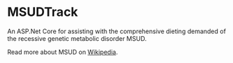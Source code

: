 # MSUDTrack
An ASP.Net Core for assisting with the comprehensive dieting demanded of the recessive genetic metabolic disorder MSUD. 

Read more about MSUD on [Wikipedia](http://wikipedia.org/wiki/Maple_Syrup_Urine_Disease).
